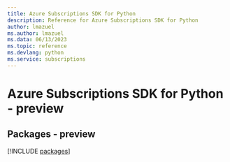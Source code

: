 ```yaml
---
title: Azure Subscriptions SDK for Python
description: Reference for Azure Subscriptions SDK for Python
author: lmazuel
ms.author: lmazuel
ms.data: 06/13/2023
ms.topic: reference
ms.devlang: python
ms.service: subscriptions
---
```

# Azure Subscriptions SDK for Python - preview
## Packages - preview
[!INCLUDE [packages](subscriptions-index.md)]
